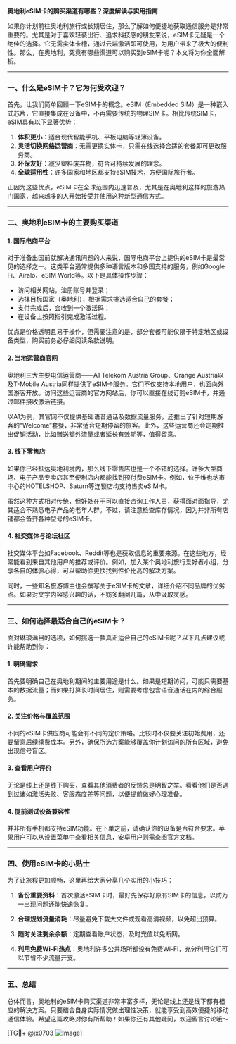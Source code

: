 **奥地利eSIM卡的购买渠道有哪些？深度解读与实用指南**

如果你计划前往奥地利旅行或长期居住，那么了解如何便捷地获取通信服务是非常重要的。尤其是对于喜欢轻装出行、追求科技感的朋友来说，eSIM卡无疑是一个绝佳的选择。它无需实体卡槽，通过云端激活即可使用，为用户带来了极大的便利性。那么，在奥地利，究竟有哪些渠道可以购买到eSIM卡呢？本文将为你全面解析。

---

### **一、什么是eSIM卡？它为何受欢迎？**

首先，让我们简单回顾一下eSIM卡的概念。eSIM（Embedded SIM）是一种嵌入式芯片，它直接集成在设备中，不再需要传统的物理SIM卡。相比传统SIM卡，eSIM具有以下显著优势：

1. **体积更小**：适合现代智能手机、平板电脑等轻薄设备。
2. **灵活切换网络运营商**：无需更换实体卡，只需在线选择合适的套餐即可更改服务商。
3. **环保友好**：减少塑料废弃物，符合可持续发展的理念。
4. **全球适用性**：许多国家和地区都支持eSIM技术，方便国际旅行者。

正因为这些优点，eSIM卡在全球范围内迅速普及，尤其是在奥地利这样的旅游热门国家，越来越多的人开始接受并使用这种新型通信方式。

---

### **二、奥地利eSIM卡的主要购买渠道**

#### **1. 国际电商平台**
对于准备出国前就解决通讯问题的人来说，国际电商平台上提供的eSIM卡是最常见的选择之一。这类平台通常提供多种语言版本和多国支持的服务，例如Google Fi、Airalo、eSIM World等。以下是具体操作步骤：
- 访问相关网站，注册账号并登录；
- 选择目标国家（奥地利），根据需求挑选适合自己的套餐；
- 支付完成后，会收到一个激活码；
- 在设备上按照指引完成激活过程。

优点是价格透明且易于操作，但需要注意的是，部分套餐可能仅限于特定地区或设备类型，购买前务必仔细阅读条款说明。

#### **2. 当地运营商官网**
奥地利三大主要电信运营商——A1 Telekom Austria Group、Orange Austria以及T-Mobile Austria同样提供了eSIM卡服务。它们不仅支持本地用户，也面向外国游客开放。访问这些运营商的官方网站后，你可以直接在线订购eSIM卡，并通过邮件接收激活链接。

以A1为例，其官网不仅提供基础语音通话及数据流量服务，还推出了针对短期游客的“Welcome”套餐，非常适合短期停留的旅客。此外，这些运营商还会定期推出促销活动，比如赠送额外流量或者延长有效期等，值得留意。

#### **3. 线下零售店**
如果你已经抵达奥地利境内，那么线下零售店也是一个不错的选择。许多大型商场、电子产品专卖店甚至便利店内都能找到预付费eSIM卡。例如，位于维也纳市中心的HOTELSHOP、Saturn等连锁店均支持售卖eSIM卡。

虽然这种方式相对传统，但好处在于可以直接咨询工作人员，获得面对面指导，尤其适合不熟悉电子产品的老年人群。不过，请注意检查库存情况，因为并非所有店铺都会备齐各种型号的eSIM卡。

#### **4. 社交媒体与论坛社区**
社交媒体平台如Facebook、Reddit等也是获取信息的重要来源。在这些地方，经常能看到来自其他用户的推荐或评价。例如，加入某个奥地利旅行爱好者小组，分享各自的体验心得，可以帮助你更快找到性价比高的解决方案。

同时，一些知名旅游博主也会撰写关于eSIM卡的文章，详细介绍不同品牌的优劣点。如果对文字内容感兴趣的话，不妨多翻阅几篇，从中汲取灵感。

---

### **三、如何选择最适合自己的eSIM卡？**

面对琳琅满目的选项，如何挑选一款真正适合自己的eSIM卡呢？以下几点建议或许能帮助到你：

#### **1. 明确需求**
首先要明确自己在奥地利期间的主要用途是什么。如果是短期访问，可能只需要基本的数据流量；而如果打算长时间居住，则需要考虑包含语音通话在内的综合服务。

#### **2. 关注价格与覆盖范围**
不同的eSIM卡供应商可能会有不同的定价策略。比较时不仅要关注初始费用，还要留意后续续费成本。另外，确保所选方案能够覆盖你计划访问的所有区域，避免出现信号盲区。

#### **3. 查看用户评价**
无论是线上还是线下购买，查看其他消费者的反馈总是明智之举。看看他们是否遇到过诸如激活失败、客服态度差等问题，以便提前做好心理准备。

#### **4. 提前测试设备兼容性**
并非所有手机都支持eSIM功能。在下单之前，请确认你的设备是否符合要求。苹果用户可以从设置菜单中查看相关信息，安卓用户则需查阅官方文档。

---

### **四、使用eSIM卡的小贴士**

为了让旅程更加顺畅，这里再给大家分享几个实用的小技巧：

1. **备份重要资料**：首次激活eSIM卡时，最好先保存好原有SIM卡的信息，以防万一出现问题还能快速恢复。
   
2. **合理规划流量消耗**：尽量避免下载大文件或观看高清视频，以免超出预算。

3. **随时关注剩余余额**：定期查看账户状态，及时充值以免断网。

4. **利用免费Wi-Fi热点**：奥地利许多公共场所都设有免费Wi-Fi，充分利用它们可以节省不少流量开支。

---

### **五、总结**
总体而言，奥地利的eSIM卡购买渠道非常丰富多样，无论是线上还是线下都有相应的解决方案。只要结合自身实际情况做出理性决策，就能享受到高效便捷的移动通信体验。希望这篇攻略对你有所帮助！如果你还有其他疑问，欢迎留言讨论哦～

[TG💪+ @jx0703 ![Image](https://github.com/user-attachments/assets/dbca1d08-cadb-493c-b0ec-ad6f7a83f270)]
